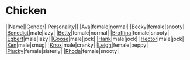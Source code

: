 # Chicken

||Name||Gender||Personality||
|[Ava](github.com/lindsaygelle/animalcrossing/villager/chicken/ava)|female|normal|
|[Becky](github.com/lindsaygelle/animalcrossing/villager/chicken/becky)|female|snooty|
|[Benedict](github.com/lindsaygelle/animalcrossing/villager/chicken/benedict)|male|lazy|
|[Betty](github.com/lindsaygelle/animalcrossing/villager/chicken/betty)|female|normal|
|[Broffina](github.com/lindsaygelle/animalcrossing/villager/chicken/broffina)|female|snooty|
|[Egbert](github.com/lindsaygelle/animalcrossing/villager/chicken/egbert)|male|lazy|
|[Goose](github.com/lindsaygelle/animalcrossing/villager/chicken/goose)|male|jock|
|[Hank](github.com/lindsaygelle/animalcrossing/villager/chicken/hank)|male|jock|
|[Hector](github.com/lindsaygelle/animalcrossing/villager/chicken/hector)|male|jock|
|[Ken](github.com/lindsaygelle/animalcrossing/villager/chicken/ken)|male|smug|
|[Knox](github.com/lindsaygelle/animalcrossing/villager/chicken/knox)|male|cranky|
|[Leigh](github.com/lindsaygelle/animalcrossing/villager/chicken/leigh)|female|peppy|
|[Plucky](github.com/lindsaygelle/animalcrossing/villager/chicken/plucky)|female|sisterly|
|[Rhoda](github.com/lindsaygelle/animalcrossing/villager/chicken/rhoda)|female|snooty|
